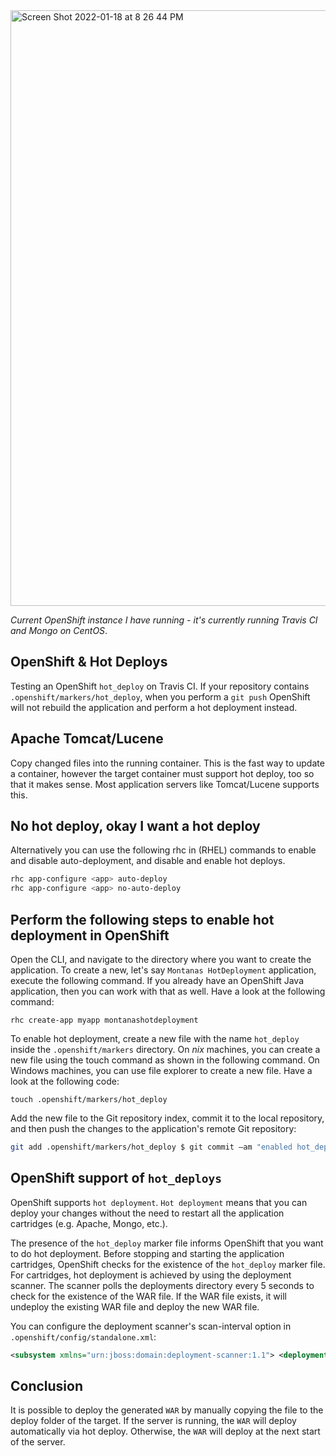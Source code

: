 <img width="953" alt="Screen Shot 2022-01-18 at 8 26 44 PM" src="https://user-images.githubusercontent.com/20936398/150064108-a4d6f504-eaba-468c-a2de-9c631a92087a.png">

_Current OpenShift instance I have running - it's currently running Travis CI and Mongo on CentOS_.

## OpenShift & Hot Deploys

Testing an OpenShift `hot_deploy` on Travis CI. If your repository contains `.openshift/markers/hot_deploy`, when you perform a `git push` OpenShift will not rebuild the application and perform a hot deployment instead.

## Apache Tomcat/Lucene

Copy changed files into the running container. This is the fast way to update a container, however the target container must support hot deploy, too so that it makes sense. Most application servers like Tomcat/Lucene supports this.

## No hot deploy, okay I want a hot deploy

Alternatively you can use the following rhc in (RHEL) commands to enable and disable auto-deployment, and disable and enable hot deploys.

```bash
rhc app-configure <app> auto-deploy
rhc app-configure <app> no-auto-deploy
```

## Perform the following steps to enable hot deployment in OpenShift

Open the CLI, and navigate to the directory where you want to create the application. To create a new, let's say `Montanas HotDeployment` application, execute the following command. If you already have an OpenShift Java application, then you can work with that as well. Have a look at the following command: 

```openshift
rhc create-app myapp montanashotdeployment
```
To enable hot deployment, create a new file with the name  `hot_deploy` inside the `.openshift/markers` directory. On *nix* machines, you can create a new file using the touch command as shown in the following command. On Windows machines, you can use file explorer to create a new file. Have a look at the following code: 

```openshift
touch .openshift/markers/hot_deploy 
```

Add the new file to the Git repository index, commit it to the local repository, and then push the changes to the application's remote Git repository: 

```bash
git add .openshift/markers/hot_deploy $ git commit –am "enabled hot_deploy"
```

## OpenShift support of `hot_deploys`

OpenShift supports `hot deployment`. `Hot deployment` means that you can deploy your changes without the need to restart all the application cartridges (e.g. Apache, Mongo, etc.). 

The presence of the `hot_deploy` marker file informs OpenShift that you want to do hot deployment. Before stopping and starting the application cartridges, OpenShift checks for the existence of the `hot_deploy` marker file. For cartridges, hot deployment is achieved by using the deployment scanner. The scanner polls the deployments directory every 5 seconds to check for the existence of the WAR file. If the WAR file exists, it will undeploy the existing WAR file and deploy the new WAR file. 

You can configure the deployment scanner's scan-interval option in `.openshift/config/standalone.xml`: 
```xml
<subsystem xmlns="urn:jboss:domain:deployment-scanner:1.1"> <deployment-scanner path="deployments" relative-to="jboss.server.base.dir" scan-interval="5000" deployment-timeout="300" /> </subsystem>
```
## Conclusion

It is possible to deploy the generated `WAR` by manually copying the file to the deploy folder of the target. If the server is running, the `WAR` will deploy automatically via hot deploy. Otherwise, the `WAR` will deploy at the next start of the server.
